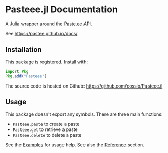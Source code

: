# Pasteee.jl Documentation

A Julia wrapper around the [Paste.ee](https://paste.ee/) API.

See <https://pastee.github.io/docs/>.

## Installation

This package is registered.
Install with:

```julia
import Pkg
Pkg.add("Pasteee")
```

The source code is hosted on Github:
<https://github.com/cossio/Pasteee.jl>

## Usage

This package doesn't export any symbols.
There are three main functions:

* `Pasteee.paste` to create a paste
* `Pasteee.get` to retrieve a paste
* `Pasteee.delete` to delete a paste

See the [Examples](@ref) for usage help.
See also the [Reference](@ref) section.
